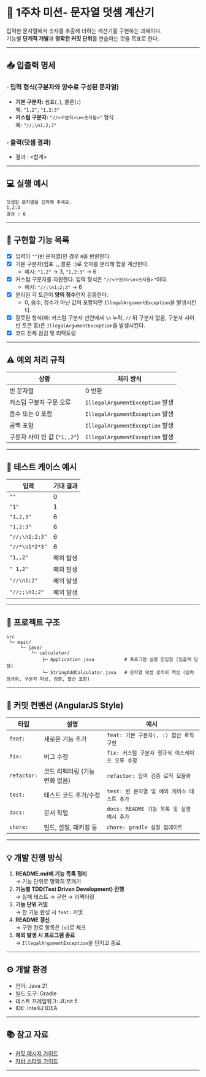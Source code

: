 
# 🚀 1주차 미션- 문자열 덧셈 계산기

입력한 문자열에서 숫자를 추출해 더하는 계산기를 구현하는 과제이다.  
기능별 **단계적 개발**과 **명확한 커밋 단위**를 연습하는 것을 목표로 한다.

---
## 📥 입출력 명세

### ▫ 입력 형식(구분자와 양수로 구성된 문자열)
- **기본 구분자:** 쉼표(`,`), 콜론(`:`)  
  예: `"1,2"`, `"1,2:3"`
- **커스텀 구분자:** `"//<구분자>\n<숫자들>"` 형식  
  예: `"//;\n1;2;3"`

### ▫ 출력(덧셈 결과)
- 결과 : <합계>


---
## 💻 실행 예시
```plaintext
덧셈할 문자열을 입력해 주세요.
1,2:3
결과 : 6
```
---

## 🧾 구현할 기능 목록

- [x] 입력이 `""`(빈 문자열)인 경우 `0`을 반환한다.
- [x] 기본 구분자(쉼표 `,`, 콜론 `:`)로 숫자를 분리해 합을 계산한다.  
  - 예시: `"1,2"` → 3, `"1,2:3"` → 6
- [x] 커스텀 구분자를 지원한다. 입력 형식은 `"//<구분자>\n<숫자들>"`이다.  
  - 예시: `"//;\n1;2;3"` → 6
- [x] 분리된 각 토큰이 **양의 정수**인지 검증한다.  
  - 0, 음수, 정수가 아닌 값이 포함되면 `IllegalArgumentException`을 발생시킨다.
- [x] 잘못된 형식(예: 커스텀 구분자 선언에서 `\n` 누락, `//` 뒤 구분자 없음, 구분자 사이 빈 토큰 등)은 `IllegalArgumentException`을 발생시킨다.
- [x] 코드 전체 점검 및 리팩토링

---
## ⚠️ 예외 처리 규칙

| 상황 | 처리 방식 |
|------|------------|
| 빈 문자열 | 0 반환 |
| 커스텀 구분자 구문 오류 | `IllegalArgumentException` 발생 |
| 음수 또는 0 포함 | `IllegalArgumentException` 발생 |
| 공백 포함 | `IllegalArgumentException` 발생 |
| 구분자 사이 빈 값 (`"1,,2"`) | `IllegalArgumentException` 발생 |

---
## 🧪 테스트 케이스 예시

| 입력 | 기대 결과 |
|------|------------|
| `""` | 0 |
| `"1"` | 1 |
| `"1,2,3"` | 6 |
| `"1,2:3"` | 6 |
| `"//;\n1;2;3"` | 6 |
| `"//*\n1*2*3"` | 6 |
| `"1,,2"` | 예외 발생 |
| `" 1,2"` | 예외 발생 |
| `"//\n1;2"` | 예외 발생 |
| `"//;;\n1;2"` | 예외 발생 |

---
## 🧱 프로젝트 구조
```plaintext
src
 └─ main/
     └─ java/
         └─ calculator/
             ├─ Application.java           # 프로그램 실행 진입점 (입출력 담당)
             └─ StringAddCalculator.java   # 문자열 덧셈 로직의 핵심 (입력 정규화, 구분자 파싱, 검증, 합산 포함)

```
---

## 🧾 커밋 컨벤션 (AngularJS Style)

| 타입 | 설명 | 예시 |
|------|------|------|
| `feat:` | 새로운 기능 추가 | `feat: 기본 구분자(, :) 합산 로직 구현` |
| `fix:` | 버그 수정 | `fix: 커스텀 구분자 정규식 이스케이프 오류 수정` |
| `refactor:` | 코드 리팩터링 (기능 변화 없음) | `refactor: 입력 검증 로직 모듈화` |
| `test:` | 테스트 코드 추가/수정 | `test: 빈 문자열 및 예외 케이스 테스트 추가` |
| `docs:` | 문서 작업 | `docs: README 기능 목록 및 실행 예시 추가` |
| `chore:` | 빌드, 설정, 패키징 등 | `chore: gradle 설정 업데이트` |

---

## 💡 개발 진행 방식

1. **README.md에 기능 목록 정리**  
   → 기능 단위로 명확히 쪼개기  
2. **기능별 TDD(Test Driven Development) 진행**  
   → 실패 테스트 → 구현 → 리팩터링  
3. **기능 단위 커밋**  
   → 한 기능 완성 시 `feat:` 커밋  
4. **README 갱신**  
   → 구현 완료 항목은 `[x]`로 체크  
5. **예외 발생 시 프로그램 종료**  
   → `IllegalArgumentException`을 던지고 종료

---

## ⚙️ 개발 환경

- 언어: Java 21  
- 빌드 도구: Gradle  
- 테스트 프레임워크: JUnit 5  
- IDE: IntelliJ IDEA  

---

## 📚 참고 자료

- [커밋 메시지 가이드](https://gist.github.com/stephenparish/9941e89d80e2bc58a153)
- [자바 스타일 가이드](https://github.com/woowacourse/woowacourse-docs/tree/main/styleguide/java)

---

